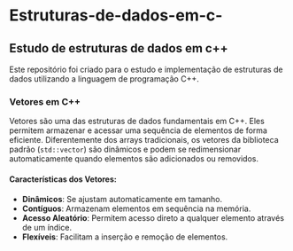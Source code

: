 # Estruturas-de-dados-em-c-

## Estudo de estruturas de dados em c++

Este repositório foi criado para o estudo e implementação de estruturas de dados utilizando a linguagem de programação C++.

### Vetores em C++

Vetores são uma das estruturas de dados fundamentais em C++. Eles permitem armazenar e acessar uma sequência de elementos de forma eficiente. Diferentemente dos arrays tradicionais, os vetores da biblioteca padrão (`std::vector`) são dinâmicos e podem se redimensionar automaticamente quando elementos são adicionados ou removidos.

#### Características dos Vetores:

- **Dinâmicos**: Se ajustam automaticamente em tamanho.
- **Contíguos**: Armazenam elementos em sequência na memória.
- **Acesso Aleatório**: Permitem acesso direto a qualquer elemento através de um índice.
- **Flexíveis**: Facilitam a inserção e remoção de elementos.
